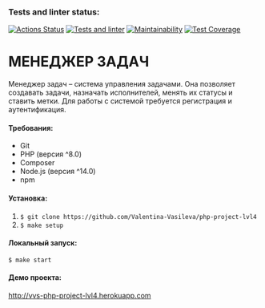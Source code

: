 ### Tests and linter status:
[![Actions Status](https://github.com/Valentina-Vasileva/php-project-lvl4/workflows/hexlet-check/badge.svg)](https://github.com/Valentina-Vasileva/php-project-lvl4/actions)
[![Tests and linter](https://github.com/Valentina-Vasileva/php-project-lvl4/actions/workflows/php.yml/badge.svg)](https://github.com/Valentina-Vasileva/php-project-lvl4/actions/workflows/php.yml)
[![Maintainability](https://api.codeclimate.com/v1/badges/f0631e570c544d0c0eeb/maintainability)](https://codeclimate.com/github/Valentina-Vasileva/php-project-lvl4/maintainability)
[![Test Coverage](https://api.codeclimate.com/v1/badges/f0631e570c544d0c0eeb/test_coverage)](https://codeclimate.com/github/Valentina-Vasileva/php-project-lvl4/test_coverage)

МЕНЕДЖЕР ЗАДАЧ
==============
Менеджер задач – система управления задачами. Она позволяет создавать задачи, назначать исполнителей, менять их статусы и ставить метки.
Для работы с системой требуется регистрация и аутентификация.

#### Требования:
- Git
- PHP (версия ^8.0)
- Composer
- Node.js (версия ^14.0)
- npm

#### Установка:
1. `$ git clone https://github.com/Valentina-Vasileva/php-project-lvl4`
2. `$ make setup`

#### Локальный запуск:
`$ make start`

#### Демо проекта:
http://vvs-php-project-lvl4.herokuapp.com

